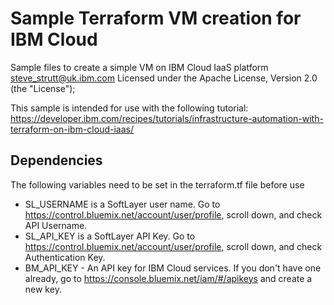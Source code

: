 
# Sample Terraform VM creation for IBM Cloud

Sample files to create a simple VM on IBM Cloud IaaS platform
steve_strutt@uk.ibm.com
Licensed under the Apache License, Version 2.0 (the "License");

This sample is intended for use with the following tutorial:
https://developer.ibm.com/recipes/tutorials/infrastructure-automation-with-terraform-on-ibm-cloud-iaas/


## Dependencies
The following variables need to be set in the terraform.tf file before use

- SL_USERNAME is a SoftLayer user name. Go to https://control.bluemix.net/account/user/profile, scroll down, and check API Username.
- SL_API_KEY is a SoftLayer API Key. Go to https://control.bluemix.net/account/user/profile, scroll down, and check Authentication Key.
- BM_API_KEY - An API key for IBM Cloud services. If you don't have one already, go to https://console.bluemix.net/iam/#/apikeys and create a new key.
